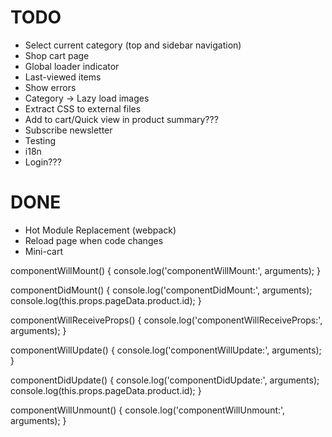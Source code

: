
# TODO
* Select current category (top and sidebar navigation)
* Shop cart page
* Global loader indicator
* Last-viewed items
* Show errors
* Category -> Lazy load images
* Extract CSS to external files
* Add to cart/Quick view in product summary???
* Subscribe newsletter
* Testing
* i18n
* Login???

# DONE
* Hot Module Replacement (webpack)
* Reload page when code changes
* Mini-cart




componentWillMount() {
	console.log('componentWillMount:', arguments);
}

componentDidMount() {
	console.log('componentDidMount:', arguments);
	console.log(this.props.pageData.product.id);
}

componentWillReceiveProps() {
	console.log('componentWillReceiveProps:', arguments);
}

componentWillUpdate() {
	console.log('componentWillUpdate:', arguments);
}

componentDidUpdate() {
	console.log('componentDidUpdate:', arguments);
	console.log(this.props.pageData.product.id);
}

componentWillUnmount() {
	console.log('componentWillUnmount:', arguments);
}
